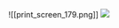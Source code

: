 ![[print_screen_179.png]]
![](https://estrategia-prod-questoes.s3.amazonaws.com/images/7A624A5A-6CB8-F80E-4464-AD14527F1D07/7A624A5A-6CB8-F80E-4464-AD14527F1D07-400.png)
